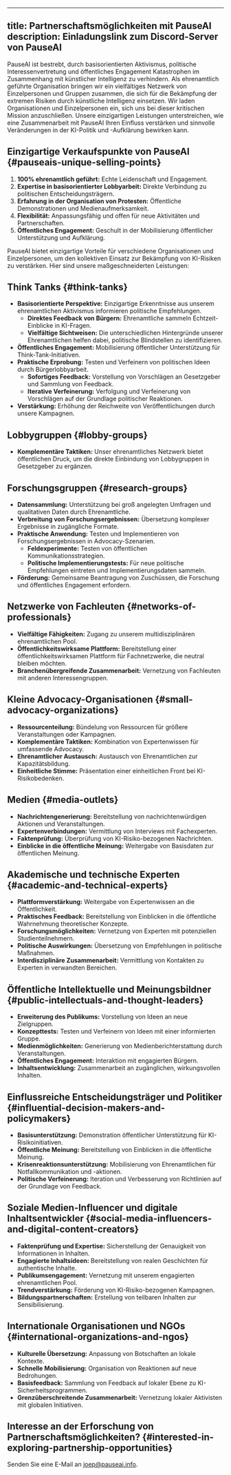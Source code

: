 

---
title: Partnerschaftsmöglichkeiten mit PauseAI
description: Einladungslink zum Discord-Server von PauseAI
---

PauseAI ist bestrebt, durch basisorientierten Aktivismus, politische Interessenvertretung und öffentliches Engagement Katastrophen im Zusammenhang mit künstlicher Intelligenz zu verhindern.
Als ehrenamtlich geführte Organisation bringen wir ein vielfältiges Netzwerk von Einzelpersonen und Gruppen zusammen, die sich für die Bekämpfung der extremen Risiken durch künstliche Intelligenz einsetzen.
Wir laden Organisationen und Einzelpersonen ein, sich uns bei dieser kritischen Mission anzuschließen.
Unsere einzigartigen Leistungen unterstreichen, wie eine Zusammenarbeit mit PauseAI Ihren Einfluss verstärken und sinnvolle Veränderungen in der KI-Politik und -Aufklärung bewirken kann.

## Einzigartige Verkaufspunkte von PauseAI {#pauseais-unique-selling-points}

1. **100% ehrenamtlich geführt:** Echte Leidenschaft und Engagement.
2. **Expertise in basisorientierter Lobbyarbeit:** Direkte Verbindung zu politischen Entscheidungsträgern.
3. **Erfahrung in der Organisation von Protesten:** Öffentliche Demonstrationen und Medienaufmerksamkeit.
4. **Flexibilität:** Anpassungsfähig und offen für neue Aktivitäten und Partnerschaften.
5. **Öffentliches Engagement:** Geschult in der Mobilisierung öffentlicher Unterstützung und Aufklärung.

PauseAI bietet einzigartige Vorteile für verschiedene Organisationen und Einzelpersonen, um den kollektiven Einsatz zur Bekämpfung von KI-Risiken zu verstärken. Hier sind unsere maßgeschneiderten Leistungen:

## Think Tanks {#think-tanks}

- **Basisorientierte Perspektive:** Einzigartige Erkenntnisse aus unserem ehrenamtlichen Aktivismus informieren politische Empfehlungen.
  - **Direktes Feedback von Bürgern:** Ehrenamtliche sammeln Echtzeit-Einblicke in KI-Fragen.
  - **Vielfältige Sichtweisen:** Die unterschiedlichen Hintergründe unserer Ehrenamtlichen helfen dabei, politische Blindstellen zu identifizieren.
- **Öffentliches Engagement:** Mobilisierung öffentlicher Unterstützung für Think-Tank-Initiativen.
- **Praktische Erprobung:** Testen und Verfeinern von politischen Ideen durch Bürgerlobbyarbeit.
  - **Sofortiges Feedback:** Vorstellung von Vorschlägen an Gesetzgeber und Sammlung von Feedback.
  - **Iterative Verfeinerung:** Verfolgung und Verfeinerung von Vorschlägen auf der Grundlage politischer Reaktionen.
- **Verstärkung:** Erhöhung der Reichweite von Veröffentlichungen durch unsere Kampagnen.

## Lobbygruppen {#lobby-groups}

- **Komplementäre Taktiken:** Unser ehrenamtliches Netzwerk bietet öffentlichen Druck, um die direkte Einbindung von Lobbygruppen in Gesetzgeber zu ergänzen.

## Forschungsgruppen {#research-groups}

- **Datensammlung:** Unterstützung bei groß angelegten Umfragen und qualitativen Daten durch Ehrenamtliche.
- **Verbreitung von Forschungsergebnissen:** Übersetzung komplexer Ergebnisse in zugängliche Formate.
- **Praktische Anwendung:** Testen und Implementieren von Forschungsergebnissen in Advocacy-Szenarien.
  - **Feldexperimente:** Testen von öffentlichen Kommunikationsstrategien.
  - **Politische Implementierungstests:** Für neue politische Empfehlungen eintreten und Implementierungsdaten sammeln.
- **Förderung:** Gemeinsame Beantragung von Zuschüssen, die Forschung und öffentliches Engagement erfordern.

## Netzwerke von Fachleuten {#networks-of-professionals}

- **Vielfältige Fähigkeiten:** Zugang zu unserem multidisziplinären ehrenamtlichen Pool.
- **Öffentlichkeitswirksame Plattform:** Bereitstellung einer öffentlichkeitswirksamen Plattform für Fachnetzwerke, die neutral bleiben möchten.
- **Branchenübergreifende Zusammenarbeit:** Vernetzung von Fachleuten mit anderen Interessengruppen.

## Kleine Advocacy-Organisationen {#small-advocacy-organizations}

- **Ressourcenteilung:** Bündelung von Ressourcen für größere Veranstaltungen oder Kampagnen.
- **Komplementäre Taktiken:** Kombination von Expertenwissen für umfassende Advocacy.
- **Ehrenamtlicher Austausch:** Austausch von Ehrenamtlichen zur Kapazitätsbildung.
- **Einheitliche Stimme:** Präsentation einer einheitlichen Front bei KI-Risikobedenken.

## Medien {#media-outlets}

- **Nachrichtengenerierung:** Bereitstellung von nachrichtenwürdigen Aktionen und Veranstaltungen.
- **Expertenverbindungen:** Vermittlung von Interviews mit Fachexperten.
- **Faktenprüfung:** Überprüfung von KI-Risiko-bezogenen Nachrichten.
- **Einblicke in die öffentliche Meinung:** Weitergabe von Basisdaten zur öffentlichen Meinung.

## Akademische und technische Experten {#academic-and-technical-experts}

- **Plattformverstärkung:** Weitergabe von Expertenwissen an die Öffentlichkeit.
- **Praktisches Feedback:** Bereitstellung von Einblicken in die öffentliche Wahrnehmung theoretischer Konzepte.
- **Forschungsmöglichkeiten:** Vernetzung von Experten mit potenziellen Studienteilnehmern.
- **Politische Auswirkungen:** Übersetzung von Empfehlungen in politische Maßnahmen.
- **Interdisziplinäre Zusammenarbeit:** Vermittlung von Kontakten zu Experten in verwandten Bereichen.

## Öffentliche Intellektuelle und Meinungsbildner {#public-intellectuals-and-thought-leaders}

- **Erweiterung des Publikums:** Vorstellung von Ideen an neue Zielgruppen.
- **Konzepttests:** Testen und Verfeinern von Ideen mit einer informierten Gruppe.
- **Medienmöglichkeiten:** Generierung von Medienberichterstattung durch Veranstaltungen.
- **Öffentliches Engagement:** Interaktion mit engagierten Bürgern.
- **Inhaltsentwicklung:** Zusammenarbeit an zugänglichen, wirkungsvollen Inhalten.

## Einflussreiche Entscheidungsträger und Politiker {#influential-decision-makers-and-policymakers}

- **Basisunterstützung:** Demonstration öffentlicher Unterstützung für KI-Risikoinitiativen.
- **Öffentliche Meinung:** Bereitstellung von Einblicken in die öffentliche Meinung.
- **Krisenreaktionsunterstützung:** Mobilisierung von Ehrenamtlichen für Notfallkommunikation und -aktionen.
- **Politische Verfeinerung:** Iteration und Verbesserung von Richtlinien auf der Grundlage von Feedback.

## Soziale Medien-Influencer und digitale Inhaltsentwickler {#social-media-influencers-and-digital-content-creators}

- **Faktenprüfung und Expertise:** Sicherstellung der Genauigkeit von Informationen in Inhalten.
- **Engagierte Inhaltsideen:** Bereitstellung von realen Geschichten für authentische Inhalte.
- **Publikumsengagement:** Vernetzung mit unserem engagierten ehrenamtlichen Pool.
- **Trendverstärkung:** Förderung von KI-Risiko-bezogenen Kampagnen.
- **Bildungspartnerschaften:** Erstellung von teilbaren Inhalten zur Sensibilisierung.

## Internationale Organisationen und NGOs {#international-organizations-and-ngos}

- **Kulturelle Übersetzung:** Anpassung von Botschaften an lokale Kontexte.
- **Schnelle Mobilisierung:** Organisation von Reaktionen auf neue Bedrohungen.
- **Basisfeedback:** Sammlung von Feedback auf lokaler Ebene zu KI-Sicherheitsprogrammen.
- **Grenzüberschreitende Zusammenarbeit:** Vernetzung lokaler Aktivisten mit globalen Initiativen.

## Interesse an der Erforschung von Partnerschaftsmöglichkeiten? {#interested-in-exploring-partnership-opportunities}

Senden Sie eine E-Mail an [joep@pauseai.info](mailto:joep@pauseai.info).
